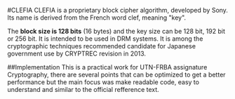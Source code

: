#CLEFIA
CLEFIA is a proprietary block cipher algorithm, developed by Sony. Its name is derived from the French word clef, meaning "key".

The **block size is 128 bits** (16 bytes) and the key size can be 128 bit, 192 bit or 256 bit. It is intended to be used in DRM systems. It is among the cryptographic techniques recommended candidate for Japanese government use by CRYPTREC revision in 2013.

##Implementation
This is a practical work for UTN-FRBA assignature Cryptography, there are several points that can be optimized to get a better performance but the main focus was make readable code, easy to understand and similar to the official refference text.